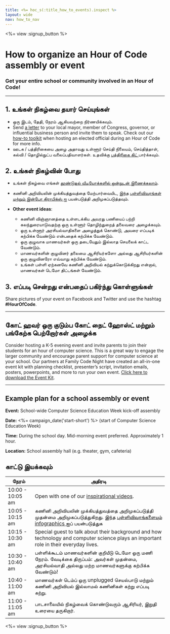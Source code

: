 ```yaml
---
title: <%= hoc_s(:title_how_to_events).inspect %>
layout: wide
nav: how_to_nav
---
```

<%= view :signup_button %>

# How to organize an Hour of Code assembly or event

### Get your entire school or community involved in an Hour of Code!

---

## 1. உங்கள் நிகழ்வை தயார் செய்யுங்கள்

- ஒரு இடம், தேதி, நேரம் ஆகியவற்றை நிர்ணயிக்கவும்.
- Send [a letter](https://hourofcode.com/promote/resources#sample-emails) to your local mayor, member of Congress, governor, or influential business person and invite them to speak. Check out our [how-to toolkit](<%=localized_file('/files/elected-official.pdf')%>) when hosting an elected official during an Hour of Code for more info.
- ஊடக / பத்திரிகையை அழை அதாவது உள்ளூர் செய்தி நிலையம், செய்தித்தாள், கல்வி / தொழில்நுட்ப வலைப்பதிவாளர்கள். உதவிக்கு [ பத்திரிகை கிட் ](<%= resolve_url('promote/press-kit') %>) பார்க்கவும்.

## 2. உங்கள் நிகழ்வின் போது

- உங்கள் நிகழ்வை எங்கள் [ தூண்டுதல் வீடியோக்களில் ஒன்றுடன் இணைக்கலாம்](<%= resolve_url('/promote/resources#videos') %>).
- கணினி அறிவியலின் முக்கியத்துவத்தை மேற்பார்வையிட, இந்த [ புள்ளிவிவரங்கள் மற்றும் இன்போ கிராபிக்ஸ் ](<%= resolve_url('/promote/stats') %>) ஐ பயன்படுத்தி அறிமுகப்படுத்தவும்.   
      
    
- **Other event ideas**: 
    - கணினி விஞ்ஞானத்தை உள்ளடக்கிய அவரது பணியைப் பற்றி கலந்துரையாடுவதற்கு ஒரு உள்ளூர் தொழிற்துறைத் தலைவரை அழைக்கவும்.
    - ஒரு உள்ளூர் அரசியல்வாதிகளை அழைத்துக் கொண்டு, அவரை எப்படிக் கற்பிக்க வேண்டும் என்பதைக் கற்பிக்க வேண்டும்.
    - ஒரு குழுவாக மாணவர்கள் ஒரு தடையேதும் இல்லாத செயலைக் காட்ட வேண்டும்.
    - மாணவர்களின் குழுவினர் தலைமை ஆசிரியர்களோ அல்லது ஆசிரியர்களின் ஒரு குழுவினரோ எவ்வாறு கற்பிக்க வேண்டும்.
    - உங்கள் பள்ளி ஏற்கனவே கணினி அறிவியல் கற்றுக்கொடுக்கிறது என்றால், மாணவர்கள் டெமோ திட்டங்கள் வேண்டும்.

## 3. எப்படி சென்றது என்பதைப் பகிர்ந்து கொள்ளுங்கள்

Share pictures of your event on Facebook and Twitter and use the hashtag **#HourOfCode**.

---

## கோட் ஹவர் ஒரு குடும்ப கோட் நைட் ஹோஸ்ட் மற்றும் பங்கேற்க பெற்றோர்கள் அழைக்க

Consider hosting a K-5 evening event and invite parents to join their students for an hour of computer science. This is a great way to engage the larger community and encourage parent support for computer science at your school. Our partners at Family Code Night have created an all-in-one event kit with planning checklist, presenter’s script, invitation emails, posters, powerpoints, and more to run your own event. [Click here to download the Event Kit](http://www.familycodenight.org/DownloadCodeDotOrg.html).

---

## Example plan for a school assembly or event

**Event:** School-wide Computer Science Education Week kick-off assembly

**Date:** <%= campaign_date('start-short') %> (start of Computer Science Education Week)

**Time:** During the school day. Mid-morning event preferred. Approximately 1 hour.

**Location:** School assembly hall (e.g. theater, gym, cafeteria)

## காட்டு இயக்கவும்

| நேரம்            | அதிரடி                                                                                                                                                                     |
| ---------------- | -------------------------------------------------------------------------------------------------------------------------------------------------------------------------- |
| 10:00 - 10:05 am | Open with one of our [inspirational videos](<%= resolve_url('/promote/resources#videos') %>).                                                                                |
| 10:05 - 10:15 am | கணினி அறிவியலின் முக்கியத்துவத்தை அறிமுகப்படுத்தி முதன்மை அறிமுகப்படுத்துகிறது. இந்த [ புள்ளிவிவரங்களையும் infographics ](<%= resolve_url('/promote/stats') %>) ஐப் பயன்படுத்துக |
| 10:15 - 10:30 am | Special guest to talk about their background and how technology and computer science plays an important role in their everyday lives.                                      |
| 10:30 - 10:40 am | பள்ளிக்கூடம் மாணவர்களின் குறியீடு டெமோ ஒரு மணி நேரம். வேடிக்கை திருப்பம்: அவர்கள் முதன்மை, அரசியல்வாதி அல்லது மற்ற மாணவர்களுக்கு கற்பிக்க வேண்டும்!                        |
| 10:40 - 11:00 am | மாணவர்கள் டெம்ப் ஒரு unplugged செயல்பாடு மற்றும் கணினி அறிவியல் இல்லாமல் கணினிகள் கற்று எப்படி கற்று.                                                                      |
| 11:00 - 11:05 am | பாடசாலையில் நிகழ்வைக் கொண்டுவரும் ஆசிரியர், இறுதி உரையை தருகிறார்.                                                                                                         |

<%= view :signup_button %>
